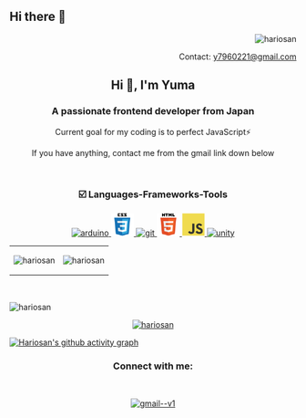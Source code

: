 ## Hi there 👋

<!--
**Hariosan/Hariosan** is a ✨ _special_ ✨ repository because its `README.md` (this file) appears on your GitHub profile.

Here are some ideas to get you started:

- 🔭 I’m currently working on ...
- 🌱 I’m currently learning ...
- 👯 I’m looking to collaborate on ...
- 🤔 I’m looking for help with ...
- 💬 Ask me about ...
- 📫 How to reach me: ...
- 😄 Pronouns: ...
- ⚡ Fun fact: ...
-->
<p align="right"> <img src="https://komarev.com/ghpvc/?username=hariosan&label=Profile%20views&color=0e75b6&style=flat" alt="hariosan" /> </p>

<p align="right"> Contact: <a href="mailto:y7960221@gmail.com">y7960221@gmail.com</a> </p>

 <h2 align="center">Hi 👋, I'm Yuma</h2>

<h3 align="center">A passionate frontend developer from Japan</h3>

<P align="center">Current goal for my coding is to perfect JavaScript⚡</P>

<P align="center">If you have anything, contact me from the gmail link down below</P>

</br>

<h3 align="center">☑️ Languages-Frameworks-Tools</h3>
<p align="center"> <a href="https://www.arduino.cc/" target="_blank" rel="noreferrer"> <img src="https://cdn.worldvectorlogo.com/logos/arduino-1.svg" alt="arduino" width="40" height="40"/> </a> <a href="https://www.w3schools.com/css/" target="_blank" rel="noreferrer"> <img src="https://raw.githubusercontent.com/devicons/devicon/master/icons/css3/css3-original-wordmark.svg" alt="css3" width="40" height="40"/> </a> <a href="https://git-scm.com/" target="_blank" rel="noreferrer"> <img src="https://www.vectorlogo.zone/logos/git-scm/git-scm-icon.svg" alt="git" width="40" height="40"/> </a> <a href="https://www.w3.org/html/" target="_blank" rel="noreferrer"> <img src="https://raw.githubusercontent.com/devicons/devicon/master/icons/html5/html5-original-wordmark.svg" alt="html5" width="40" height="40"/> </a> <a href="https://developer.mozilla.org/en-US/docs/Web/JavaScript" target="_blank" rel="noreferrer"> <img src="https://raw.githubusercontent.com/devicons/devicon/master/icons/javascript/javascript-original.svg" alt="javascript" width="40" height="40"/> </a> <a href="https://unity.com/" target="_blank" rel="noreferrer"> <img src="https://www.vectorlogo.zone/logos/unity3d/unity3d-icon.svg" alt="unity" width="40" height="40"/> </a> </p>

<table>
    <tr>
         <td>
          <p align="center"><img src="https://github-readme-streak-stats.herokuapp.com/?user=hariosan&" alt="hariosan" /></p>
         </td>
         <td>
          <p align="center"><img src="https://github-readme-stats.vercel.app/api?username=hariosan&show_icons=true&locale=en" alt="hariosan" /></p>
         </td>
    </tr>
</table>

</br>
<p><img align="center" src="https://github-readme-stats.vercel.app/api/top-langs?username=hariosan&show_icons=true&locale=en&layout=compact" alt="hariosan" /></p>

<p align="center"> <a href="https://github.com/ryo-ma/github-profile-trophy"><img src="https://github-profile-trophy.vercel.app/?username=hariosan" alt="hariosan"/></a> </p>

[![Hariosan's github activity graph](https://github-readme-activity-graph.vercel.app/graph?username=Hariosan&bg_color=fffff0&color=708090&line=24292e&point=24292e&area=true&hide_border=true)](https://github.com/ashutosh00710/github-readme-activity-graph)

<h3 align="center">Connect with me:</h3>
</br>
<p align="center"><a href="mailto:y7960221@gmail.com"> <img width="96" height="96" src="https://img.icons8.com/color/96/gmail--v1.png" alt="gmail--v1"/></a> </p>
